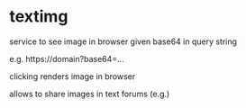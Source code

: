 # textimg
service to see image in browser given base64 in query string 

e.g.
https://domain?base64=...

clicking renders image in browser

allows to share images in text forums (e.g.)
